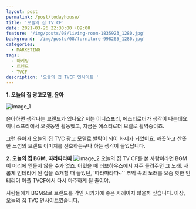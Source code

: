 ```yaml
---
layout: post
permalink: /post/todayhouse/
title: '오늘의 집 TV CF'
date: 2021-03-26 22:30:00 +09:00
feature: '/img/posts/08/living-room-1835923_1280.jpg'
background: '/img/posts/08/furniture-998265_1280.jpg'
categories:
  - MARKETING
tags:
  - 마케팅
  - 트렌드
  - TVCF
description: '오늘의 집 TVCF 인사이트 '
---
```


**1. 오늘의 집 광고모델, 윤아**

![image_1](https://i.ytimg.com/vi/WY2Gk2B7bJk/maxresdefault.jpg)

윤아하면 생각나는 브랜드가 있나요?
저는 이니스프리, 에스티로더가 생각이 나는데요.
이니스프리에서 오랫동안 활동했고, 지금은 에스티로더 모델로 활약중이죠.

그런 윤아가 오늘의 집 TVC 광고 모델로 발탁이 되어 화제가 되었어요.
깨끗하고 산뜻한 느낌의 브랜드 이미지를 선호하는구나 하는 생각이 들었답니다.

**2. 오늘의 집 BGM, 따라따라따**
![image_2](https://i.ytimg.com/vi/jsNnzz-zgiw/maxresdefault.jpg)
오늘의 집 TV CF를 본 사람이라면 BGM이 머리에 멤돌지 않을 수가 없죠.
어렸을 때 러브하우스에서 자주 들려주던 그 노래.
새롭게 인테리어 된 집을 소개할 때 들었던, '따라따라따~''
추억 속의 노래를 요즘 핫한 인테리어 어플 TVCF에서 다시 마주하게 될 줄이야.

사람들에게 BGM으로 브랜드를 각인 시키기에 좋은 사례이지 않을까 싶습니다.
이상, 오늘의 집 TVC 인사이트였습니다.
